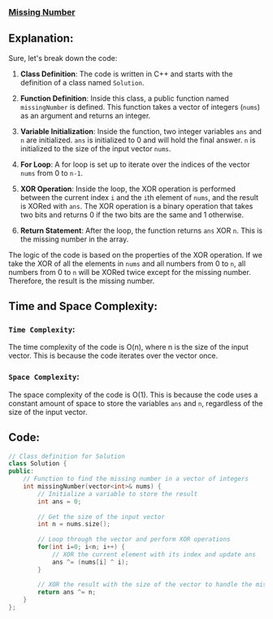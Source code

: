 ### [Missing Number](https://leetcode.com/problems/missing-number/description/)

## Explanation:
Sure, let's break down the code:

1. **Class Definition**: The code is written in C++ and starts with the definition of a class named `Solution`.

2. **Function Definition**: Inside this class, a public function named `missingNumber` is defined. This function takes a vector of integers (`nums`) as an argument and returns an integer.

3. **Variable Initialization**: Inside the function, two integer variables `ans` and `n` are initialized. `ans` is initialized to 0 and will hold the final answer. `n` is initialized to the size of the input vector `nums`.

4. **For Loop**: A for loop is set up to iterate over the indices of the vector `nums` from 0 to `n-1`.

5. **XOR Operation**: Inside the loop, the XOR operation is performed between the current index `i` and the `i`th element of `nums`, and the result is XORed with `ans`. The XOR operation is a binary operation that takes two bits and returns 0 if the two bits are the same and 1 otherwise.

6. **Return Statement**: After the loop, the function returns `ans` XOR `n`. This is the missing number in the array.

The logic of the code is based on the properties of the XOR operation. If we take the XOR of all the elements in `nums` and all numbers from 0 to `n`, all numbers from 0 to `n` will be XORed twice except for the missing number. Therefore, the result is the missing number.

## Time and Space Complexity:
### `Time Complexity`:
The time complexity of the code is O(n), where n is the size of the input vector. This is because the code iterates over the vector once.

### `Space Complexity`:
The space complexity of the code is O(1). This is because the code uses a constant amount of space to store the variables `ans` and `n`, regardless of the size of the input vector.

## Code:
```cpp
// Class definition for Solution
class Solution {
public:
    // Function to find the missing number in a vector of integers
    int missingNumber(vector<int>& nums) {
        // Initialize a variable to store the result
        int ans = 0;
        
        // Get the size of the input vector
        int n = nums.size();
        
        // Loop through the vector and perform XOR operations
        for(int i=0; i<n; i++) {
            // XOR the current element with its index and update ans
            ans ^= (nums[i] ^ i);
        }
        
        // XOR the result with the size of the vector to handle the missing number
        return ans ^= n;
    }
};

```
